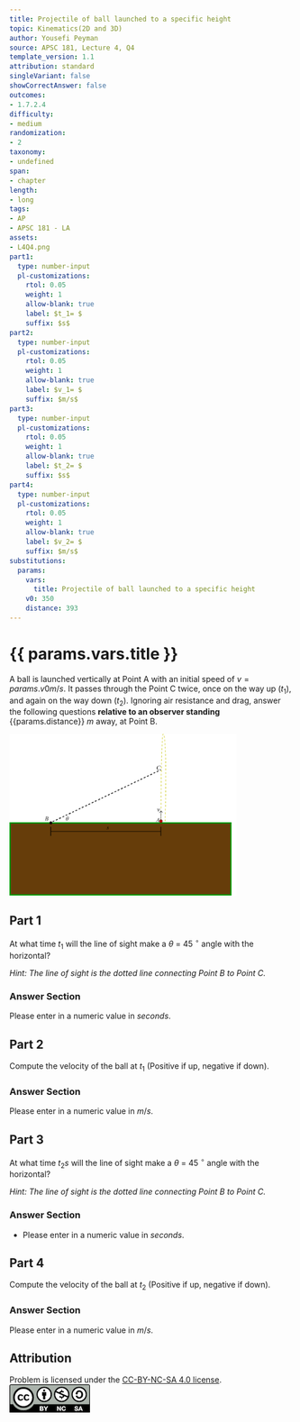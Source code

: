 ```yaml
---
title: Projectile of ball launched to a specific height
topic: Kinematics(2D and 3D)
author: Yousefi Peyman
source: APSC 181, Lecture 4, Q4
template_version: 1.1
attribution: standard
singleVariant: false
showCorrectAnswer: false
outcomes:
- 1.7.2.4
difficulty:
- medium
randomization:
- 2
taxonomy:
- undefined
span:
- chapter
length:
- long
tags:
- AP
- APSC 181 - LA
assets:
- L4Q4.png
part1:
  type: number-input
  pl-customizations:
    rtol: 0.05
    weight: 1
    allow-blank: true
    label: $t_1= $
    suffix: $s$
part2:
  type: number-input
  pl-customizations:
    rtol: 0.05
    weight: 1
    allow-blank: true
    label: $v_1= $
    suffix: $m/s$
part3:
  type: number-input
  pl-customizations:
    rtol: 0.05
    weight: 1
    allow-blank: true
    label: $t_2= $
    suffix: $s$
part4:
  type: number-input
  pl-customizations:
    rtol: 0.05
    weight: 1
    allow-blank: true
    label: $v_2= $
    suffix: $m/s$
substitutions:
  params:
    vars:
      title: Projectile of ball launched to a specific height
    v0: 350
    distance: 393
---
```

# {{ params.vars.title }}
A ball is launched vertically at Point A with an initial speed of $v = {{params.v0}} m/s$.
It passes through the Point C twice, once on the way up ($t_1$), and again on the way down ($t_2$).
Ignoring air resistance and drag, answer the following questions **relative to an observer standing** {{params.distance}} $m$ away, at Point B.

<img src="L4Q4.png" width=80%>

## Part 1

At what time $t_1$ will the line of sight make a $\theta$ = 45 $^{\circ}$ angle with the horizontal?

*Hint: The line of sight is the dotted line connecting Point B to Point C.*

### Answer Section

Please enter in a numeric value in $seconds$.

## Part 2

Compute the velocity of the ball at $t_1$ (Positive if up, negative if down).

### Answer Section

Please enter in a numeric value in $m/s$.

## Part 3

At what time $t_2 s$ will the line of sight make a $\theta$ = 45 $^{\circ}$ angle with the horizontal?

*Hint: The line of sight is the dotted line connecting Point B to Point C.*

### Answer Section

- Please enter in a numeric value in $seconds$.

## Part 4

Compute the velocity of the ball at $t_2$ (Positive if up, negative if down).

### Answer Section

Please enter in a numeric value in $m/s$.

## Attribution

Problem is licensed under the [CC-BY-NC-SA 4.0 license](https://creativecommons.org/licenses/by-nc-sa/4.0/).<br> ![The Creative Commons 4.0 license requiring attribution-BY, non-commercial-NC, and share-alike-SA license.](https://raw.githubusercontent.com/firasm/bits/master/by-nc-sa.png)
